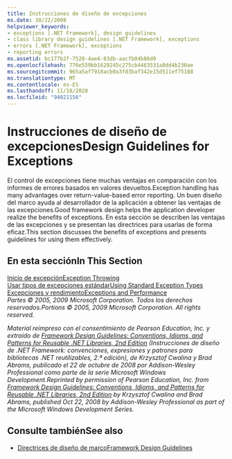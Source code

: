 ```yaml
---
title: Instrucciones de diseño de excepciones
ms.date: 10/22/2008
helpviewer_keywords:
- exceptions [.NET Framework], design guidelines
- class library design guidelines [.NET Framework], exceptions
- errors [.NET Framework], exceptions
- reporting errors
ms.assetid: bc177b2f-7528-4ae4-83db-aacfb04b86d0
ms.openlocfilehash: 776e559bb1629245c275cb4463531a8dd4b230ae
ms.sourcegitcommit: 965a5af7918acb0a3fd3baf342e15d511ef75188
ms.translationtype: MT
ms.contentlocale: es-ES
ms.lasthandoff: 11/18/2020
ms.locfileid: "94821156"
---
```

# <a name="design-guidelines-for-exceptions"></a><span data-ttu-id="1249b-102">Instrucciones de diseño de excepciones</span><span class="sxs-lookup"><span data-stu-id="1249b-102">Design Guidelines for Exceptions</span></span>
<span data-ttu-id="1249b-103">El control de excepciones tiene muchas ventajas en comparación con los informes de errores basados en valores devueltos.</span><span class="sxs-lookup"><span data-stu-id="1249b-103">Exception handling has many advantages over return-value-based error reporting.</span></span> <span data-ttu-id="1249b-104">Un buen diseño del marco ayuda al desarrollador de la aplicación a obtener las ventajas de las excepciones.</span><span class="sxs-lookup"><span data-stu-id="1249b-104">Good framework design helps the application developer realize the benefits of exceptions.</span></span> <span data-ttu-id="1249b-105">En esta sección se describen las ventajas de las excepciones y se presentan las directrices para usarlas de forma eficaz.</span><span class="sxs-lookup"><span data-stu-id="1249b-105">This section discusses the benefits of exceptions and presents guidelines for using them effectively.</span></span>  
  
## <a name="in-this-section"></a><span data-ttu-id="1249b-106">En esta sección</span><span class="sxs-lookup"><span data-stu-id="1249b-106">In This Section</span></span>  
 [<span data-ttu-id="1249b-107">Inicio de excepción</span><span class="sxs-lookup"><span data-stu-id="1249b-107">Exception Throwing</span></span>](exception-throwing.md)  
 [<span data-ttu-id="1249b-108">Usar tipos de excepciones estándar</span><span class="sxs-lookup"><span data-stu-id="1249b-108">Using Standard Exception Types</span></span>](using-standard-exception-types.md)  
 [<span data-ttu-id="1249b-109">Excepciones y rendimiento</span><span class="sxs-lookup"><span data-stu-id="1249b-109">Exceptions and Performance</span></span>](exceptions-and-performance.md)  
 <span data-ttu-id="1249b-110">*Partes © 2005, 2009 Microsoft Corporation. Todos los derechos reservados.*</span><span class="sxs-lookup"><span data-stu-id="1249b-110">*Portions © 2005, 2009 Microsoft Corporation. All rights reserved.*</span></span>  
  
 <span data-ttu-id="1249b-111">*Material reimpreso con el consentimiento de Pearson Education, Inc. y extraído de [Framework Design Guidelines: Conventions, Idioms, and Patterns for Reusable .NET Libraries, 2nd Edition](https://www.informit.com/store/framework-design-guidelines-conventions-idioms-and-9780321545619) (Instrucciones de diseño de .NET Framework: convenciones, expresiones y patrones para bibliotecas .NET reutilizables, 2.ª edición), de Krzysztof Cwalina y Brad Abrams, publicado el 22 de octubre de 2008 por Addison-Wesley Professional como parte de la serie Microsoft Windows Development.*</span><span class="sxs-lookup"><span data-stu-id="1249b-111">*Reprinted by permission of Pearson Education, Inc. from [Framework Design Guidelines: Conventions, Idioms, and Patterns for Reusable .NET Libraries, 2nd Edition](https://www.informit.com/store/framework-design-guidelines-conventions-idioms-and-9780321545619) by Krzysztof Cwalina and Brad Abrams, published Oct 22, 2008 by Addison-Wesley Professional as part of the Microsoft Windows Development Series.*</span></span>  
  
## <a name="see-also"></a><span data-ttu-id="1249b-112">Consulte también</span><span class="sxs-lookup"><span data-stu-id="1249b-112">See also</span></span>

- [<span data-ttu-id="1249b-113">Directrices de diseño de marco</span><span class="sxs-lookup"><span data-stu-id="1249b-113">Framework Design Guidelines</span></span>](index.md)
